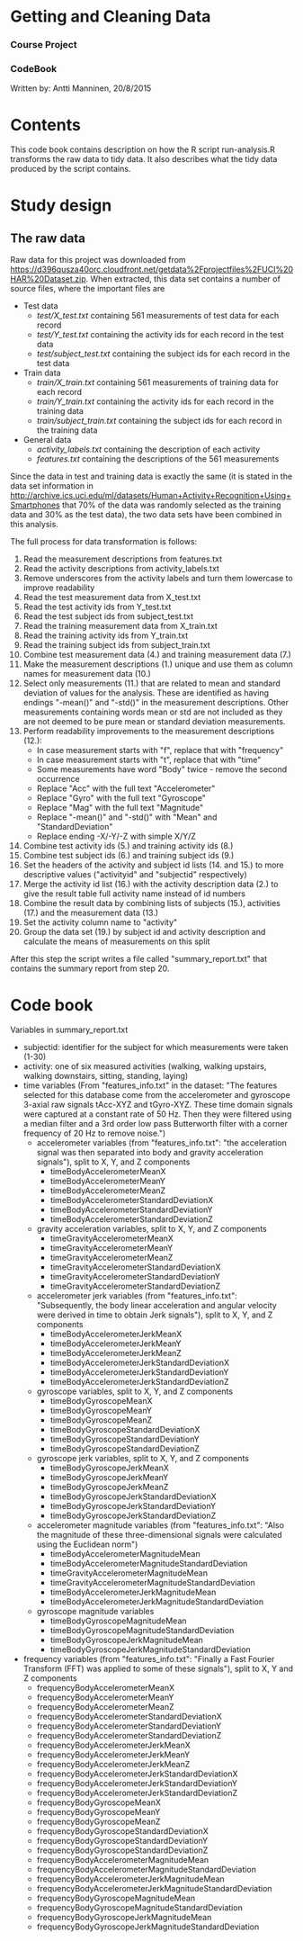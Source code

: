 # Getting and Cleaning Data
### Course Project

### CodeBook


Written by: Antti Manninen, 20/8/2015

# Contents
This code book contains description on how the R script run-analysis.R transforms the raw data to tidy data. It also describes what the tidy data produced by the script contains.

# Study design
## The raw data
Raw data for this project was downloaded from https://d396qusza40orc.cloudfront.net/getdata%2Fprojectfiles%2FUCI%20HAR%20Dataset.zip. When extracted, this data set contains a number of source files, where the important files are
* Test data
  * _test/X_test.txt_ containing 561 measurements of test data for each record
  * _test/Y_test.txt_ containing the activity ids for each record in the test data
  * _test/subject_test.txt_ containing the subject ids for each record in the test data
* Train data
  * _train/X_train.txt_ containing 561 measurements of training data for each record
  * _train/Y_train.txt_ containing the activity ids for each record in the training data
  * _train/subject_train.txt_ containing the subject ids for each record in the training data
* General data
  * _activity_labels.txt_ containing the description of each activity
  * _features.txt_ containing the descriptions of the 561 measurements

Since the data in test and training data is exactly the same (it is stated in the data set information in http://archive.ics.uci.edu/ml/datasets/Human+Activity+Recognition+Using+Smartphones that 70% of the data was randomly selected as the training data and 30% as the test data), the two data sets have been combined in this analysis.

The full process for data transformation is follows:

1. Read the measurement descriptions from features.txt
2. Read the activity descriptions from activity_labels.txt
3. Remove underscores from the activity labels and turn them lowercase to improve readability
4. Read the test measurement data from X_test.txt
5. Read the test activity ids from Y_test.txt
6. Read the test subject ids from subject_test.txt
7. Read the training measurement data from X_train.txt
8. Read the training activity ids from Y_train.txt
9. Read the training subject ids from subject_train.txt
10. Combine test measurement data (4.) and training measurement data (7.)
11. Make the measurement descriptions (1.) unique and use them as column names for measurement data (10.)
12. Select only measurements (11.) that are related to mean and standard deviation of values for the analysis. These are identified as having endings "-mean()" and "-std()" in the measurement descriptions. Other measurements containing words mean or std are not included as they are not deemed to be pure mean or standard deviation measurements.
13. Perform readability improvements to the measurement descriptions (12.):
    * In case measurement starts with "f", replace that with "frequency"
    * In case measurement starts with "t", replace that with "time"
    * Some measurements have word "Body" twice - remove the second occurrence
    * Replace "Acc" with the full text "Accelerometer"
    * Replace "Gyro" with the full text "Gyroscope"
    * Replace "Mag" with the full text "Magnitude"
    * Replace "-mean()" and "-std()" with "Mean" and "StandardDeviation"
    * Replace ending -X/-Y/-Z with simple X/Y/Z
14. Combine test activity ids (5.) and training activity ids (8.)
15. Combine test subject ids (6.) and training subject ids (9.)
16. Set the headers of the activity and subject id lists (14. and 15.) to more descriptive values ("activityid" and "subjectid" respectively)
17. Merge the activity id list (16.) with the activity description data (2.) to give the result table full activity name instead of id numbers
18. Combine the result data by combining lists of subjects (15.), activities (17.) and the measurement data (13.)
19. Set the activity column name to "activity"
20. Group the data set (19.) by subject id and activity description and calculate the means of measurements on this split

After this step the script writes a file called "summary_report.txt" that contains the summary report from step 20.

# Code book

Variables in summary_report.txt
* subjectid: identifier for the subject for which measurements were taken (1-30)
* activity: one of six measured activities (walking, walking upstairs, walking downstairs, sitting, standing, laying)
* time variables (From "features_info.txt" in the dataset: "The features selected for this database come from the accelerometer and gyroscope 3-axial raw signals tAcc-XYZ and tGyro-XYZ. These time domain signals were captured at a constant rate of 50 Hz. Then they were filtered using a median filter and a 3rd order low pass Butterworth filter with a corner frequency of 20 Hz to remove noise.")
  * accelerometer variables (from "features_info.txt": "the acceleration signal was then separated into body and gravity acceleration signals"), split to X, Y, and Z components
    * timeBodyAccelerometerMeanX
    * timeBodyAccelerometerMeanY
    * timeBodyAccelerometerMeanZ
    * timeBodyAccelerometerStandardDeviationX
    * timeBodyAccelerometerStandardDeviationY
    * timeBodyAccelerometerStandardDeviationZ
  * gravity acceleration variables, split to X, Y, and Z components
    * timeGravityAccelerometerMeanX
    * timeGravityAccelerometerMeanY
    * timeGravityAccelerometerMeanZ
    * timeGravityAccelerometerStandardDeviationX
    * timeGravityAccelerometerStandardDeviationY
    * timeGravityAccelerometerStandardDeviationZ
  * accelerometer jerk variables (from "features_info.txt": "Subsequently, the body linear acceleration and angular velocity were derived in time to obtain Jerk signals"), split to X, Y, and Z components
    * timeBodyAccelerometerJerkMeanX
    * timeBodyAccelerometerJerkMeanY
    * timeBodyAccelerometerJerkMeanZ
    * timeBodyAccelerometerJerkStandardDeviationX
    * timeBodyAccelerometerJerkStandardDeviationY
    * timeBodyAccelerometerJerkStandardDeviationZ
  * gyroscope variables, split to X, Y, and Z components
    * timeBodyGyroscopeMeanX
    * timeBodyGyroscopeMeanY
    * timeBodyGyroscopeMeanZ
    * timeBodyGyroscopeStandardDeviationX
    * timeBodyGyroscopeStandardDeviationY
    * timeBodyGyroscopeStandardDeviationZ
  * gyroscope jerk variables, split to X, Y, and Z components
    * timeBodyGyroscopeJerkMeanX
    * timeBodyGyroscopeJerkMeanY
    * timeBodyGyroscopeJerkMeanZ
    * timeBodyGyroscopeJerkStandardDeviationX
    * timeBodyGyroscopeJerkStandardDeviationY
    * timeBodyGyroscopeJerkStandardDeviationZ
  * accelerometer magnitude variables (from "features_info.txt": "Also the magnitude of these three-dimensional signals were calculated using the Euclidean norm")
    * timeBodyAccelerometerMagnitudeMean
    * timeBodyAccelerometerMagnitudeStandardDeviation
    * timeGravityAccelerometerMagnitudeMean
    * timeGravityAccelerometerMagnitudeStandardDeviation
    * timeBodyAccelerometerJerkMagnitudeMean
    * timeBodyAccelerometerJerkMagnitudeStandardDeviation
  * gyroscope magnitude variables
    * timeBodyGyroscopeMagnitudeMean
    * timeBodyGyroscopeMagnitudeStandardDeviation
    * timeBodyGyroscopeJerkMagnitudeMean
    * timeBodyGyroscopeJerkMagnitudeStandardDeviation
* frequency variables (from "features_info.txt": "Finally a Fast Fourier Transform (FFT) was applied to some of these signals"), split to X, Y and Z components
  * frequencyBodyAccelerometerMeanX
  * frequencyBodyAccelerometerMeanY
  * frequencyBodyAccelerometerMeanZ
  * frequencyBodyAccelerometerStandardDeviationX
  * frequencyBodyAccelerometerStandardDeviationY
  * frequencyBodyAccelerometerStandardDeviationZ
  * frequencyBodyAccelerometerJerkMeanX
  * frequencyBodyAccelerometerJerkMeanY
  * frequencyBodyAccelerometerJerkMeanZ
  * frequencyBodyAccelerometerJerkStandardDeviationX
  * frequencyBodyAccelerometerJerkStandardDeviationY
  * frequencyBodyAccelerometerJerkStandardDeviationZ
  * frequencyBodyGyroscopeMeanX
  * frequencyBodyGyroscopeMeanY
  * frequencyBodyGyroscopeMeanZ
  * frequencyBodyGyroscopeStandardDeviationX
  * frequencyBodyGyroscopeStandardDeviationY
  * frequencyBodyGyroscopeStandardDeviationZ
  * frequencyBodyAccelerometerMagnitudeMean
  * frequencyBodyAccelerometerMagnitudeStandardDeviation
  * frequencyBodyAccelerometerJerkMagnitudeMean
  * frequencyBodyAccelerometerJerkMagnitudeStandardDeviation
  * frequencyBodyGyroscopeMagnitudeMean
  * frequencyBodyGyroscopeMagnitudeStandardDeviation
  * frequencyBodyGyroscopeJerkMagnitudeMean
  * frequencyBodyGyroscopeJerkMagnitudeStandardDeviation

